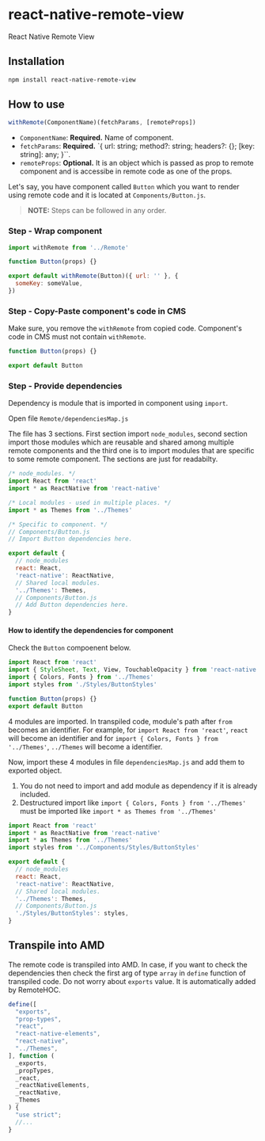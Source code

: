 # react-native-remote-view

React Native Remote View

## Installation

```sh
npm install react-native-remote-view
```

## How to use

```js
withRemote(ComponentName)(fetchParams, [remoteProps])
```

- `ComponentName`: **Required.** Name of component.
- `fetchParams`: **Required.** `{ url: string; method?: string; headers?: {}; [key: string]: any; }``.
- `remoteProps`: **Optional.** It is an object which is passed as prop to remote component and is accessibe in remote code as one of the props.

Let's say, you have component called `Button` which you want to render using remote code and it is located at `Components/Button.js`.

> **NOTE:** Steps can be followed in any order.

### Step - Wrap component

```js
import withRemote from '../Remote'

function Button(props) {}

export default withRemote(Button)({ url: '' }, {
  someKey: someValue,
})
```

### Step - Copy-Paste component's code in CMS

Make sure, you remove the `withRemote` from copied code. Component's code in CMS must not contain `withRemote`.

```js
function Button(props) {}

export default Button
```

### Step - Provide dependencies

Dependency is module that is imported in component using `import`.

Open file `Remote/dependenciesMap.js`

The file has 3 sections. First section import `node_modules`, second section import those modules which are reusable and shared among multiple remote components and the third one is to import modules that are specific to some remote component. The sections are just for readabilty.

```js
/* node_modules. */
import React from 'react'
import * as ReactNative from 'react-native'

/* Local modules - used in multiple places. */
import * as Themes from '../Themes'

/* Specific to component. */
// Components/Button.js
// Import Button dependencies here.

export default {
  // node_modules
  react: React,
  'react-native': ReactNative,
  // Shared local modules.
  '../Themes': Themes,
  // Components/Button.js
  // Add Button dependencies here.
}
```

#### How to identify the dependencies for component

Check the `Button` compoenent below.

```js
import React from 'react'
import { StyleSheet, Text, View, TouchableOpacity } from 'react-native'
import { Colors, Fonts } from '../Themes'
import styles from './Styles/ButtonStyles'

function Button(props) {}
export default Button
```

4 modules are imported. In transpiled code, module's path after `from` becomes an identifier. For example, for `import React from 'react'`, `react` will become an identifier and for `import { Colors, Fonts } from '../Themes'`, `../Themes` will become a identifier.

Now, import these 4 modules in file `dependenciesMap.js` and add them to exported object.

1. You do not need to import and add module as dependency if it is already included.
2. Destructured import like `import { Colors, Fonts } from '../Themes'` must be imported like `import * as Themes from '../Themes'`

```js
import React from 'react'
import * as ReactNative from 'react-native'
import * as Themes from '../Themes'
import styles from '../Components/Styles/ButtonStyles'

export default {
  // node_modules
  react: React,
  'react-native': ReactNative,
  // Shared local modules.
  '../Themes': Themes,
  // Components/Button.js
  './Styles/ButtonStyles': styles,
}
```

## Transpile into AMD

The remote code is transpiled into AMD. In case, if you want to check the dependencies then check the first arg of type `array` in `define` function of transpiled code. Do not worry about `exports` value. It is automatically added by RemoteHOC.

```js
define([
  "exports",
  "prop-types",
  "react",
  "react-native-elements",
  "react-native",
  "../Themes",
], function (
  _exports,
  _propTypes,
  _react,
  _reactNativeElements,
  _reactNative,
  _Themes
) {
  "use strict";
  //...
}
```

